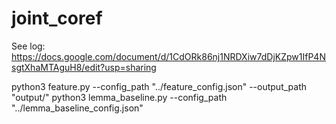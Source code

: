 # joint_coref
See log: https://docs.google.com/document/d/1CdORk86nj1NRDXiw7dDjKZpw1IfP4NsgtXhaMTAguH8/edit?usp=sharing


python3 feature.py --config_path "../feature_config.json" --output_path "output/"
python3 lemma_baseline.py --config_path "../lemma_baseline_config.json"

